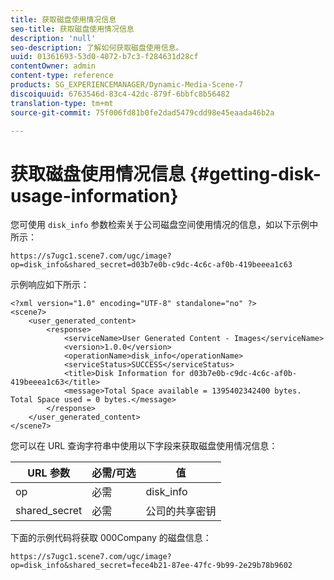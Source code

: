 ```yaml
---
title: 获取磁盘使用情况信息
seo-title: 获取磁盘使用情况信息
description: 'null'
seo-description: 了解如何获取磁盘使用信息。
uuid: 01361693-53d0-4072-b7c3-f284631d28cf
contentOwner: admin
content-type: reference
products: SG_EXPERIENCEMANAGER/Dynamic-Media-Scene-7
discoiquuid: 6763546d-83c4-42dc-879f-6bbfc8b56482
translation-type: tm+mt
source-git-commit: 75f006fd81b0fe2dad5479cdd98e45eaada46b2a

---
```



# 获取磁盘使用情况信息 {#getting-disk-usage-information}

您可使用 `disk_info` 参数检索关于公司磁盘空间使用情况的信息，如以下示例中所示：

```as3
https://s7ugc1.scene7.com/ugc/image?op=disk_info&shared_secret=d03b7e0b-c9dc-4c6c-af0b-419beeea1c63
```

示例响应如下所示：

```as3
<?xml version="1.0" encoding="UTF-8" standalone="no" ?> 
<scene7> 
    <user_generated_content> 
        <response> 
            <serviceName>User Generated Content - Images</serviceName> 
            <version>1.0.0</version> 
            <operationName>disk_info</operationName> 
            <serviceStatus>SUCCESS</serviceStatus> 
            <title>Disk Information for d03b7e0b-c9dc-4c6c-af0b-419beeea1c63</title> 
            <message>Total Space available = 1395402342400 bytes. Total Space used = 0 bytes.</message> 
        </response> 
    </user_generated_content> 
</scene7>
```

您可以在 URL 查询字符串中使用以下字段来获取磁盘使用情况信息：

| URL 参数 | 必需/可选 | 值 |
|--- |--- |--- |
| op | 必需 | disk_info |
| shared_secret | 必需 | 公司的共享密钥 |

下面的示例代码将获取 000Company 的磁盘信息：

```as3
https://s7ugc1.scene7.com/ugc/image?op=disk_info&shared_secret=fece4b21-87ee-47fc-9b99-2e29b78b9602
```

